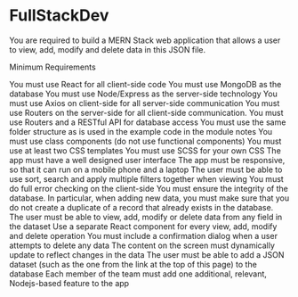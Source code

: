 # FullStackDev

You are required to build a MERN Stack web application that allows a user to view, add, modify and delete data in this JSON file. 

Minimum Requirements

You must use React for all client-side code
You must use MongoDB as the database
You must use Node/Express as the server-side technology
You must use Axios on client-side for all server-side communication
You must use Routers on the server-side for all client-side communication. 
You must use Routers and a RESTful API for database access
You must use the same folder structure as is used in the example code in the module notes
You must use class components (do not use functional components)
You must use at least two CSS templates
You must use SCSS for your own CSS
The app must have a well designed user interface
The app must be responsive, so that it can run on a mobile phone and a laptop
The user must be able to use sort, search and apply multiple filters together when viewing
You must do full error checking on the client-side
You must ensure the integrity of the database. In particular, when adding new data, you must make sure that you do not create a duplicate of a record that already exists in the database.
The user must be able to view, add, modify or delete data from any field in the dataset
Use a separate React component for every view, add, modify and delete operation
You must include a confirmation dialog when a user attempts to delete any data
The content on the screen must dynamically update to reflect changes in the data
The user must be able to add a JSON dataset (such as the one from the link at the top of this page) to the database
Each member of the team must add one additional, relevant, Nodejs-based feature to the app
